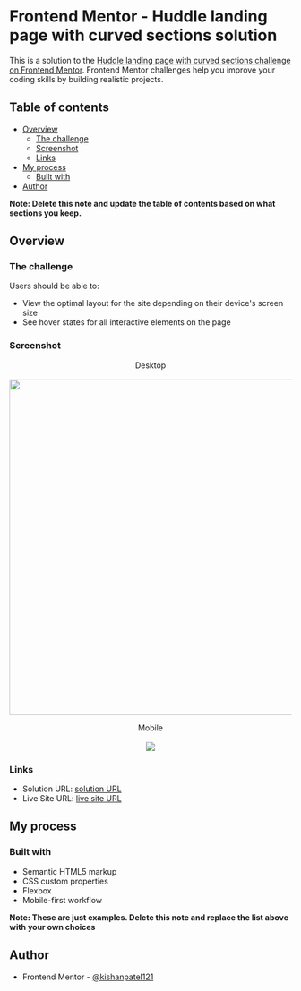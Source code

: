 # Frontend Mentor - Huddle landing page with curved sections solution

This is a solution to the [Huddle landing page with curved sections challenge on Frontend Mentor](https://www.frontendmentor.io/challenges/huddle-landing-page-with-curved-sections-5ca5ecd01e82137ec91a50f2). Frontend Mentor challenges help you improve your coding skills by building realistic projects.

## Table of contents

- [Overview](#overview)
  - [The challenge](#the-challenge)
  - [Screenshot](#screenshot)
  - [Links](#links)
- [My process](#my-process)
  - [Built with](#built-with)
- [Author](#author)

**Note: Delete this note and update the table of contents based on what sections you keep.**

## Overview

### The challenge

Users should be able to:

- View the optimal layout for the site depending on their device's screen size
- See hover states for all interactive elements on the page

### Screenshot

<p align="center">
   Desktop
   <br></br>
  <img width="600" src="./screenshots/desktop-version.png">
</p>

<p align="center">
   Mobile
   <br></br>
  <img src="./screenshots/mobile-version.png">
</p>

### Links

- Solution URL: [solution URL](https://www.frontendmentor.io/solutions/responsive-landing-page-with-curved-section-using-flexbox-eoHJsA_qQD)
- Live Site URL: [live site URL](https://kishanpatel121.github.io/Huddle-Landing-Page-with-Curved-Sections/)

## My process

### Built with

- Semantic HTML5 markup
- CSS custom properties
- Flexbox
- Mobile-first workflow

**Note: These are just examples. Delete this note and replace the list above with your own choices**

## Author

- Frontend Mentor - [@kishanpatel121](https://www.frontendmentor.io/profile/kishanpatel121)
